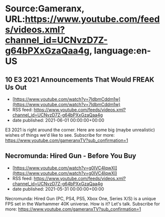 # Source:Gameranx, URL:https://www.youtube.com/feeds/videos.xml?channel_id=UCNvzD7Z-g64bPXxGzaQaa4g, language:en-US

## 10 E3 2021 Announcements That Would FREAK Us Out
 - [https://www.youtube.com/watch?v=7IdbmCddm1w](https://www.youtube.com/watch?v=7IdbmCddm1w)
 - RSS feed: https://www.youtube.com/feeds/videos.xml?channel_id=UCNvzD7Z-g64bPXxGzaQaa4g
 - date published: 2021-06-01 00:00:00+00:00

E3 2021 is right around the corner. Here are some big (maybe unrealistic) wishes of things we'd like to see.
Subscribe for more: https://www.youtube.com/gameranxTV?sub_confirmation=1

## Necromunda: Hired Gun - Before You Buy
 - [https://www.youtube.com/watch?v=g0IVC4IqwXI](https://www.youtube.com/watch?v=g0IVC4IqwXI)
 - RSS feed: https://www.youtube.com/feeds/videos.xml?channel_id=UCNvzD7Z-g64bPXxGzaQaa4g
 - date published: 2021-05-31 00:00:00+00:00

Necromunda: Hired Gun (PC, PS4, PS5, Xbox One, Series X/S) is a unique FPS set in the Warhammer 40K universe. How is it? Let's talk.
Subscribe for more: https://www.youtube.com/gameranxTV?sub_confirmation=1


